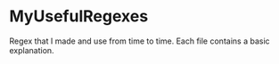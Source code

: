 # MyUsefulRegexes
Regex that I made and use from time to time. Each file contains a basic explanation.
